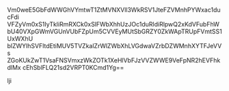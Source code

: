 Vm0weE5GbFdWWGhVYmtwT1ZtMVNXVll3WkRSV1JteFZVMnhPYWxac1ducFdi
VFZyVm0xS1IyTkliRmRXCk0xSlFWbXhhUzJOc1duRldiRlpwQ2xKdVFubFhW
bU40VXpGWmVGUnVUbFZpUm5CVVEyMUtSbGRZY0ZkWApTRUpFVmtSS1UxWXhU
blZWYlhSVFltdEtiMUV5TVZkalZrWlZWbXhLVGdwaVZrbDZWMnhXYTFJeVVs
ZGoKUkZwT1VsaFNSVmxzWkZOTk1XeHlVbFJzVVZWWE9VeFpNR2hEVFhkdlMx
cEhSblFLQ21sd2VRPT0KCmd1Yg==

lji